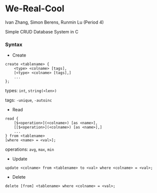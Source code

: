 # We-Real-Cool

Ivan Zhang, Simon Berens, Runmin Lu (Period 4)

Simple CRUD Database System in C

### Syntax
- Create

```
create <tablename> {
    <type> <colname> [tags],
    [<type> <colname> [tags],]
    ...
};
```
types: `int`, `string(<len>)`

tags: `-unique`, `-autoinc`

- Read

```
read {
    [$<operation>](<colname>) [as <name>],
    [[$<operation>](<colname>) [as <name>],]
    ...
} from <tablename>
[where <name> = <val>];
```

operations: `avg`, `max`, `min`

- Update

`update <colname> from <tablename> to <val> where <colname> = <val>;`

- Delete

`delete [from] <tablename> where <colname> = <val>;`

